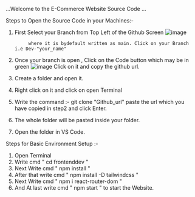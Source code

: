 ...Welcome to the E-Commerce Website Source Code ...

Steps to Open the Source Code in your Machines:-

1. First Select your Branch from Top Left of the Github Screen ![image](https://github.com/Saurabh1162/GoDoWn/assets/166944151/ada08ade-9c96-480f-8ab0-54679081d3b4)



            where it is bydefault written as main. Click on your Branch i.e Dev-"your_name"
3. Once your branch is open , Click on the Code button which may be in green ![image](https://github.com/Saurabh1162/GoDoWn/assets/166944151/65d56804-ae46-4054-9f56-3f3d061f3405)
            Click on it and copy the github url.
4. Create a folder and open it.
5. Right click on it and click on open Terminal
6. Write the command :- git clone "Github_url" paste the url which you have copied in step2 and click Enter.
7. The whole folder will be pasted inside your folder.
8. Open the folder in VS Code.

Steps for Basic Environment Setup :-

1. Open Terminal
2. Write cmd " cd frontenddev "
3. Next Write cmd " npm install "
4. After that write cmd " npm install -D tailwindcss "
5. Next Write cmd " npm i react-router-dom "
6. And At last write cmd " npm start " to start the Website.
